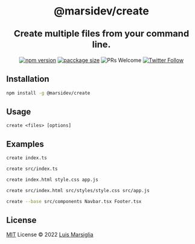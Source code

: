 <h1 align="center">
  <p align="center">@marsidev/create</p>
	<small>Create multiple files from your command line.</small>
</h1>

<p align="center">
	<a href="https://www.npmjs.com/package/@marsidev/create"><img src="https://img.shields.io/npm/v/@marsidev/create.svg?style=flat" alt="npm version"></a>
	<a href="https://packagephobia.com/result?p=@marsidev/create"><img src="https://packagephobia.com/badge?p=@marsidev/create" alt="pacckage size" /></a>
  <img src="https://img.shields.io/badge/PRs-welcome-brightgreen.svg" alt="PRs Welcome">
	<a href="https://twitter.com/marsigliacr"><img src="https://img.shields.io/twitter/follow/marsigliacr.svg?style=social" alt="Twitter Follow" /></a>
</p>

## Installation
```bash
npm install -g @marsidev/create
```

## Usage
`create <files> [options]`

## Examples
```bash
create index.ts
```

```bash
create src/index.ts
```

```bash
create index.html style.css app.js
```

```bash
create src/index.html src/styles/style.css src/app.js
```

```bash
create --base src/components Navbar.tsx Footer.tsx
```

## License
[MIT](./LICENSE) License © 2022 [Luis Marsiglia](https://github.com/marsidev)
